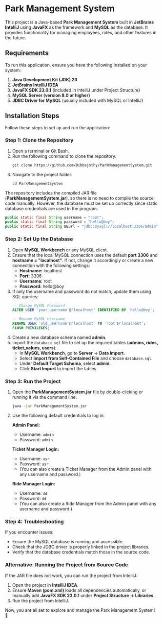 # Park Management System

This project is a Java-based **Park Management System** built in **JetBrains IntelliJ** using **JavaFX** as the framework and **MySQL** as the database. It provides functionality for managing employees, rides, and other features in the future.

## Requirements
To run this application, ensure you have the following installed on your system:

1. **Java Development Kit (JDK) 23**
2. **JetBrains IntelliJ IDEA**
3. **JavaFX SDK 23.0.1** (included in IntelliJ under Project Structure)
4. **MySQL Server (version 8.0 or higher)**
5. **JDBC Driver for MySQL** (usually included with MySQL or IntelliJ)

## Installation Steps
Follow these steps to set up and run the application:

### Step 1: Clone the Repository
1. Open a terminal or Git Bash.
2. Run the following command to clone the repository:
   ```bash
   git clone https://github.com/Dibbajothy/ParkManagementSystem.git
   ```
3. Navigate to the project folder:
   ```bash
   cd ParkManagementSystem
   ```

The repository includes the compiled JAR file (**ParkManagementSystem.jar**), so there is no need to compile the source code manually. However, the database must be set up correctly since static database credentials are used in the program:

```java
public static final String username = "root";
public static final String password = "hello@boy";
public static final String DBurl = "jdbc:mysql://localhost:3306/admin";
```

### Step 2: Set Up the Database
1. Open **MySQL Workbench** or any MySQL client.
2. Ensure that the local MySQL connection uses the default **port 3306** and **hostname = "localhost"**. If not, change it accordingly or create a new connection with the following settings:
   - **Hostname:** localhost
   - **Port:** 3306
   - **Username:** root
   - **Password:** hello@boy
3. If only the username and password do not match, update them using SQL queries:
   ```sql
   -- Change MySQL Password
   ALTER USER 'your_username'@'localhost' IDENTIFIED BY 'hello@boy';
   
   -- Rename MySQL Username
   RENAME USER 'old_username'@'localhost' TO 'root'@'localhost';
   FLUSH PRIVILEGES;
   ```
4. Create a new database schema named **admin**.
5. Import the `database.sql` file to set up the required tables (**admins, rides, ticket_values, users**):
   - In **MySQL Workbench**, go to **Server** → **Data Import**.
   - Select **Import from Self-Contained File** and choose `database.sql`.
   - Under **Default Target Schema**, select **admin**.
   - Click **Start Import** to import the tables.

### Step 3: Run the Project
1. Open the **ParkManagementSystem.jar** file by double-clicking or running it via the command line:
   ```bash
   java -jar ParkManagementSystem.jar
   ```
2. Use the following default credentials to log in:

   **Admin Panel:**
   - Username: `admin`
   - Password: `admin`

   **Ticket Manager Login:**
   - Username: `usr`
   - Password: `usr`
   - (You can also create a Ticket Manager from the Admin panel with any username and password.)

   **Ride Manager Login:**
   - Username: `dd`
   - Password: `dd`
   - (You can also create a Ride Manager from the Admin panel with any username and password.)

### Step 4: Troubleshooting
If you encounter issues:
- Ensure the MySQL database is running and accessible.
- Check that the JDBC driver is properly linked in the project libraries.
- Verify that the database credentials match those in the source code.

### Alternative: Running the Project from Source Code
If the JAR file does not work, you can run the project from IntelliJ:
1. Open the project in **IntelliJ IDEA**.
2. Ensure **Maven (pom.xml)** loads all dependencies automatically, or manually add **JavaFX SDK 23.0.1** under **Project Structure → Libraries**.
3. Run the project from IntelliJ.

Now, you are all set to explore and manage the Park Management System! 🚀

